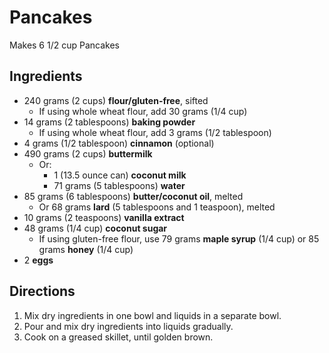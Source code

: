 # Pancakes

Makes 6 1/2 cup Pancakes

## Ingredients

- 240 grams (2 cups) **flour/gluten-free**, sifted
    - If using whole wheat flour, add 30 grams (1/4 cup)
- 14 grams (2 tablespoons) **baking powder**
    - If using whole wheat flour, add 3 grams (1/2 tablespoon)
- 4 grams (1/2 tablespoon) **cinnamon** (optional)
- 490 grams (2 cups) **buttermilk**
    - Or:
        - 1 (13.5 ounce can) **coconut milk**
        - 71 grams (5 tablespoons) **water**
- 85 grams (6 tablespoons) **butter/coconut oil**, melted
    - Or 68 grams **lard** (5 tablespoons and 1 teaspoon), melted
- 10 grams (2 teaspoons) **vanilla extract**
- 48 grams (1/4 cup) **coconut sugar**
    - If using gluten-free flour, use 79 grams **maple syrup** (1/4 cup) or 85 grams **honey** (1/4 cup)
- 2 **eggs**

## Directions

1. Mix dry ingredients in one bowl and liquids in a separate bowl.
1. Pour and mix dry ingredients into liquids gradually.
1. Cook on a greased skillet, until golden brown.
